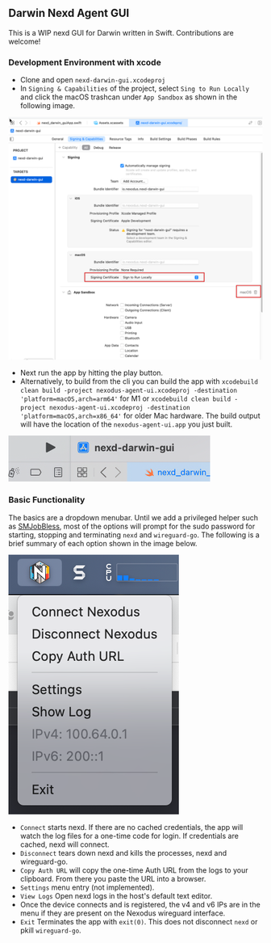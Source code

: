 ## Darwin Nexd Agent GUI

This is a WIP nexd GUI for Darwin written in Swift. Contributions are welcome!

### Development Environment with xcode

- Clone and open `nexd-darwin-gui.xcodeproj`
- In `Signing & Capabilities` of the project, select `Sing to Run Locally` and click the macOS trashcan under `App Sandbox` as shown in the following image.

![no-alt-text](../docs/images/darwin-gui-dev-1.png)

- Next run the app by hitting the play button.
- Alternatively, to build from the cli you can build the app with `xcodebuild clean build -project nexodus-agent-ui.xcodeproj -destination 'platform=macOS,arch=arm64'` for M1 or `xcodebuild clean build -project nexodus-agent-ui.xcodeproj -destination 'platform=macOS,arch=x86_64'` for older Mac hardware. The build output will have the location of the `nexodus-agent-ui.app` you just built.

![no-alt-text](../docs/images/darwin-gui-dev-2.png)

### Basic Functionality

The basics are a dropdown menubar. Until we add a privileged helper such as [SMJobBless](https://developer.apple.com/library/archive/samplecode/SMJobBless/Introduction/Intro.html), most of the options will prompt for the sudo password for starting, stopping and terminating `nexd` and `wireguard-go`. The following is a brief summary of each option shown in the image below.

![no-alt-text](../docs/images/darwin-gui-usage-1.png)

- `Connect` starts nexd. If there are no cached credentials, the app will watch the log files for a one-time code for login. If credentials are cached, nexd will connect.
- `Disconnect` tears down nexd and kills the processes, nexd and wireguard-go.
- `Copy Auth URL` will copy the one-time Auth URL from the logs to your clipboard. From there you paste the URL into a browser.
- `Settings` menu entry (not implemented).
- `View Logs` Open nexd logs in the host's default text editor.
- Once the device connects and is registered, the v4 and v6 IPs are in the menu if they are present on the Nexodus wireguard interface.
- `Exit` Terminates the app with `exit(0)`. This does not disconnect `nexd` or pkill `wireguard-go`.
